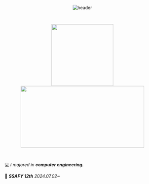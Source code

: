 <div align="center">
  
![header](https://capsule-render.vercel.app/api?type=waving&color=0:C1ECF8,30:8AE6FF,100:4007B5&height=220&section=header&text=SilverLine&fontSize=70&fontAlign=78&fontAlignY=40&fontColor=EEEEEE&animation=fadeIn)

<br>

<a href="https://github.com/98silverline"><img height=200 align="center" src="https://github-readme-stats.vercel.app/api?username=98silverline&show_icons=true&theme=buefy&card_width=200" /></a>
<a href="https://solved.ac/95dmstjs"><img height=200 width=400 align="center" src="http://mazassumnida.wtf/api/v2/generate_badge?boj=95dmstjs" /></a>

</div>

<br>

💻 *I majored in **computer engineering.***

💙 ***SSAFY 12th*** *2024.07.02~*

<br>
